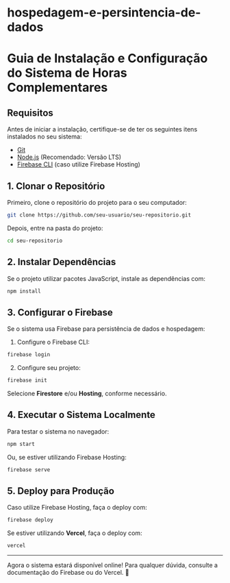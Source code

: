 # hospedagem-e-persintencia-de-dados
# Guia de Instalação e Configuração do Sistema de Horas Complementares

## Requisitos
Antes de iniciar a instalação, certifique-se de ter os seguintes itens instalados no seu sistema:
- [Git](https://git-scm.com/downloads)
- [Node.js](https://nodejs.org/) (Recomendado: Versão LTS)
- [Firebase CLI](https://firebase.google.com/docs/cli) (caso utilize Firebase Hosting)

## 1. Clonar o Repositório
Primeiro, clone o repositório do projeto para o seu computador:
```bash
git clone https://github.com/seu-usuario/seu-repositorio.git
```
Depois, entre na pasta do projeto:
```bash
cd seu-repositorio
```

## 2. Instalar Dependências
Se o projeto utilizar pacotes JavaScript, instale as dependências com:
```bash
npm install
```

## 3. Configurar o Firebase
Se o sistema usa Firebase para persistência de dados e hospedagem:
1. Configure o Firebase CLI:
```bash
firebase login
```
2. Configure seu projeto:
```bash
firebase init
```
Selecione **Firestore** e/ou **Hosting**, conforme necessário.

## 4. Executar o Sistema Localmente
Para testar o sistema no navegador:
```bash
npm start
```
Ou, se estiver utilizando Firebase Hosting:
```bash
firebase serve
```

## 5. Deploy para Produção
Caso utilize Firebase Hosting, faça o deploy com:
```bash
firebase deploy
```
Se estiver utilizando **Vercel**, faça o deploy com:
```bash
vercel
```

---

Agora o sistema estará disponível online! Para qualquer dúvida, consulte a documentação do Firebase ou do Vercel. 🚀

